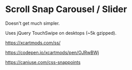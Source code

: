 # Scroll Snap Carousel / Slider

Doesn't get much simpler.

Uses jQuery TouchSwipe on desktops (~5k gzipped).

https://xcartmods.com/ss/

https://codepen.io/xcartmods/pen/OJRwBWj

https://caniuse.com/css-snappoints
